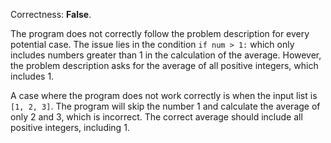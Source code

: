 Correctness: **False**.

The program does not correctly follow the problem description for every potential case. The issue lies in the condition `if num > 1:` which only includes numbers greater than 1 in the calculation of the average. However, the problem description asks for the average of all positive integers, which includes 1.

A case where the program does not work correctly is when the input list is `[1, 2, 3]`. The program will skip the number 1 and calculate the average of only 2 and 3, which is incorrect. The correct average should include all positive integers, including 1.